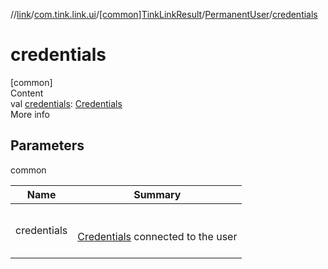 //[link](../../../index.md)/[com.tink.link.ui](../../index.md)/[[common]TinkLinkResult](../index.md)/[PermanentUser](index.md)/[credentials](credentials.md)



# credentials  
[common]  
Content  
val [credentials](credentials.md): [Credentials](../../../com.tink.model.credentials/[common]-credentials/index.md)  
More info  


## Parameters  
  
common  
  
|  Name|  Summary| 
|---|---|
| <a name="com.tink.link.ui/TinkLinkResult.PermanentUser/credentials/#/PointingToDeclaration/"></a>credentials| <a name="com.tink.link.ui/TinkLinkResult.PermanentUser/credentials/#/PointingToDeclaration/"></a><br><br>[Credentials](../../../com.tink.model.credentials/[common]-credentials/index.md) connected to the user<br><br>
  
  



